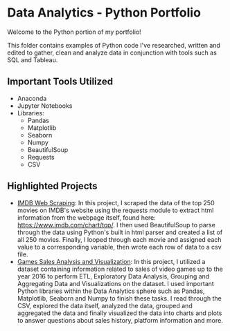 # Data Analytics - Python Portfolio

Welcome to the Python portion of my portfolio!

This folder contains examples of Python code I've researched, written and edited to gather, clean and analyze data in conjunction with tools such as SQL and Tableau.

## Important Tools Utilized
+ Anaconda
+ Jupyter Notebooks
+ Libraries:
    + Pandas
    + Matplotlib
    + Seaborn
    + Numpy
    + BeautifulSoup
    + Requests
    + CSV

## Highlighted Projects
+ [IMDB Web Scraping](https://github.com/MajorlyData/Data-Analytics-Portfolio/blob/main/Python/IMDB_Scraping.ipynb): In this project, I scraped the data of the top 250 movies on IMDB's website using the requests module to extract html information from the webpage itself, found here: https://www.imdb.com/chart/top/. I then used BeautifulSoup to parse through the data using Python's built in html parser and created a list of all 250 movies. Finally, I looped through each movie and assigned each value to a corresponding variable, then wrote each row of data to a csv file.
+ [Games Sales Analysis and Visualization](https://github.com/MajorlyData/Data-Analytics-Portfolio/blob/main/Python/Games_Sales_Analysis.ipynb): In this project, I utilized a dataset containing information related to sales of video games up to the year 2016 to perform ETL, Exploratory Data Analysis, Grouping and Aggregating Data and Visualizations on the dataset. I used important Python libraries within the Data Analytics sphere such as Pandas, Matplotlib, Seaborn and Numpy to finish these tasks. I read through the CSV, explored the data itself, analyzed the data, grouped and aggregated the data and finally visualized the data into charts and plots to answer questions about sales history, platform information and more.
